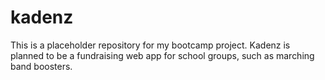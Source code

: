 # kadenz
This is a placeholder repository for my bootcamp project. Kadenz is planned to be a fundraising web app for school groups, such as marching band boosters.
